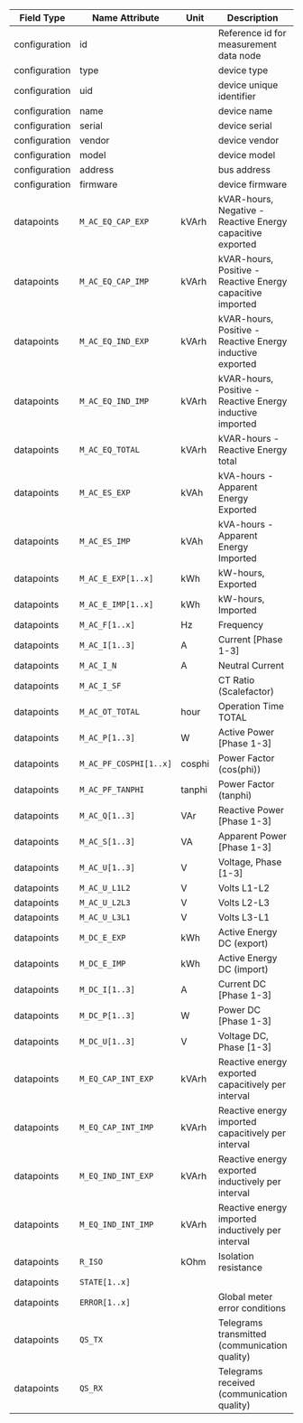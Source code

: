 | Field Type    | Name Attribute         | Unit   | Description                                                | Value | Required | Example                      | Version |
|---------------|------------------------|--------|------------------------------------------------------------|-------|----------|------------------------------|---------|
| configuration | id                     |        | Reference id for measurement data node                     |       | x        | <device id=“1“ type=“meter“> | 2.0.1   |
| configuration | type                   |        | device type                                                | meter | x        | <device id=“1“ type=“meter“> | 2.0.1   |
| configuration | uid                    |        | device unique identifier                                   |       | x        | <uid>MET12345</uid>          | 2.0.1   |
| configuration | name                   |        | device name                                                |       |          | <name>Meter A</name>         | 2.0.1   |
| configuration | serial                 |        | device serial                                              |       |          | <serial>MET11.22.33</serial> | 2.0.1   |
| configuration | vendor                 |        | device vendor                                              |       |          | <vendor>vendor 123</vendor>  | 2.0.1   |
| configuration | model                  |        | device model                                               |       |          | <model></model>              | 2.0.1   |
| configuration | address                |        | bus address                                                |       |          | <address>1</address>         | 2.0.1   |
| configuration | firmware               |        | device firmware                                            |       |          | <firmware>1.23.3</firmware>  | 2.0.1   |
| datapoints    | `M_AC_EQ_CAP_EXP`      | kVArh  | kVAR-hours, Negative - Reactive Energy capacitive exported |       |          |                              |         |
| datapoints    | `M_AC_EQ_CAP_IMP`      | kVArh  | kVAR-hours, Positive - Reactive Energy capacitive imported |       |          |                              |         |
| datapoints    | `M_AC_EQ_IND_EXP`      | kVArh  | kVAR-hours, Positive - Reactive Energy inductive exported  |       |          |                              |         |
| datapoints    | `M_AC_EQ_IND_IMP`      | kVArh  | kVAR-hours, Positive - Reactive Energy inductive imported  |       |          |                              |         |
| datapoints    | `M_AC_EQ_TOTAL`        | kVArh  | kVAR-hours - Reactive Energy total                         |       |          |                              |         |
| datapoints    | `M_AC_ES_EXP`          | kVAh   | kVA-hours - Apparent Energy Exported                       |       |          |                              |         |
| datapoints    | `M_AC_ES_IMP`          | kVAh   | kVA-hours - Apparent Energy Imported                       |       |          |                              |         |
| datapoints    | `M_AC_E_EXP[1..x]`     | kWh    | kW-hours, Exported                                         |       |          |                              |         |
| datapoints    | `M_AC_E_IMP[1..x]`     | kWh    | kW-hours, Imported                                         |       |          |                              |         |
| datapoints    | `M_AC_F[1..x]`         | Hz     | Frequency                                                  |       |          |                              |         |
| datapoints    | `M_AC_I[1..3]`         | A      | Current [Phase 1-3]                                        |       |          |                              |         |
| datapoints    | `M_AC_I_N`             | A      | Neutral Current                                            |       |          |                              |         |
| datapoints    | `M_AC_I_SF`            |        | CT Ratio (Scalefactor)                                     |       |          |                              |         |
| datapoints    | `M_AC_OT_TOTAL`        | hour   | Operation Time TOTAL                                       |       |          |                              |         |
| datapoints    | `M_AC_P[1..3]`         | W      | Active Power [Phase 1-3]                                   |       |          |                              |         |
| datapoints    | `M_AC_PF_COSPHI[1..x]` | cosphi | Power Factor (cos(phi))                                    |       |          |                              |         |
| datapoints    | `M_AC_PF_TANPHI`       | tanphi | Power Factor (tanphi)                                      |       |          |                              |         |
| datapoints    | `M_AC_Q[1..3]`         | VAr    | Reactive Power [Phase 1-3]                                 |       |          |                              |         |
| datapoints    | `M_AC_S[1..3]`         | VA     | Apparent Power [Phase 1-3]                                 |       |          |                              |         |
| datapoints    | `M_AC_U[1..3]`         | V      | Voltage, Phase [1-3]                                       |       |          |                              |         |
| datapoints    | `M_AC_U_L1L2`          | V      | Volts L1-L2                                                |       |          |                              |         |
| datapoints    | `M_AC_U_L2L3`          | V      | Volts L2-L3                                                |       |          |                              |         |
| datapoints    | `M_AC_U_L3L1`          | V      | Volts L3-L1                                                |       |          |                              |         |
| datapoints    | `M_DC_E_EXP`           | kWh    | Active Energy DC (export)                                  |       |          |                              |         |
| datapoints    | `M_DC_E_IMP`           | kWh    | Active Energy DC (import)                                  |       |          |                              |         |
| datapoints    | `M_DC_I[1..3]`         | A      | Current DC [Phase 1-3]                                     |       |          |                              |         |
| datapoints    | `M_DC_P[1..3]`         | W      | Power DC [Phase 1-3]                                       |       |          |                              |         |
| datapoints    | `M_DC_U[1..3]`         | V      | Voltage DC, Phase [1-3]                                    |       |          |                              |         |
| datapoints    | `M_EQ_CAP_INT_EXP`     | kVArh  | Reactive energy exported capacitively per interval         |       |          |                              |         |
| datapoints    | `M_EQ_CAP_INT_IMP`     | kVArh  | Reactive energy imported capacitively per interval         |       |          |                              |         |
| datapoints    | `M_EQ_IND_INT_EXP`     | kVArh  | Reactive energy exported inductively per interval          |       |          |                              |         |
| datapoints    | `M_EQ_IND_INT_IMP`     | kVArh  | Reactive energy imported inductively per interval          |       |          |                              |         |
| datapoints    | `R_ISO`                | kOhm   | Isolation resistance                                       |       |          |                              |         |
| datapoints    | `STATE[1..x]`          |        |                                                            |       |          |                              |         |
| datapoints    | `ERROR[1..x]`          |        | Global meter error conditions                              |       |          |                              |         |
| datapoints    | `QS_TX`                |        | Telegrams transmitted (communication quality)              |       |          |                              |         |
| datapoints    | `QS_RX`                |        | Telegrams received (communication quality)                 |       |          |                              |         |
